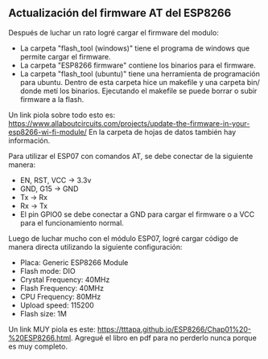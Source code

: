 ## Actualización del firmware AT del ESP8266
Después de luchar un rato logré cargar el firmware del modulo: 
* La carpeta "flash_tool (windows)" tiene el programa de windows que permite cargar el firmware.
* La carpeta "ESP8266 firmware" contiene los binarios para el firmware.
* La carpeta "flash_tool (ubuntu)" tiene una herramienta de programación para ubuntu. Dentro de esta carpeta hice un makefile y una carpeta bin/ donde metí los binarios. Ejecutando el makefile se puede borrar o subir firmware a la flash.

Un link piola sobre todo esto es: https://www.allaboutcircuits.com/projects/update-the-firmware-in-your-esp8266-wi-fi-module/
En la carpeta de hojas de datos también hay información.

Para utilizar el ESP07 con comandos AT, se debe conectar de la siguiente manera:
- EN, RST, VCC -> 3.3v
- GND, G15 -> GND
- Tx -> Rx
- Rx -> Tx
- El pin GPIO0 se debe conectar a GND para cargar el firmware o a VCC para el funcionamiento normal.

Luego de luchar mucho con el módulo ESP07, logré cargar código de manera directa utilizando la siguiente configuración:
- Placa: Generic ESP8266 Module
- Flash mode: DIO
- Crystal Frequency: 40MHz
- Flash Frequency: 40MHz
- CPU Frequency: 80MHz
- Upload speed: 115200
- Flash size: 1M

Un link MUY piola es este: https://tttapa.github.io/ESP8266/Chap01%20-%20ESP8266.html. Agregué el libro en pdf para no perderlo nunca porque es muy completo.
